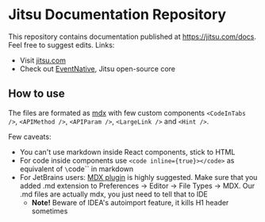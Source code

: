 # Jitsu Documentation Repository

This repository contains documentation published at https://jitsu.com/docs. Feel free to suggest edits. Links:

* Visit [jitsu.com](https://jitsu.com)
* Check out [EventNative](https://github.com/jitsucom/eventnative), Jitsu open-source core

## How to use

The files are formated as [mdx](https://mdxjs.com/) with few custom components `<CodeInTabs />`, `<APIMethod />`, `<APIParam />`, `<LargeLink />` and `<Hint />`. 

Few caveats:

 * You can't use markdown inside React components, stick to HTML
 * For code inside components use `<code inline={true}></code>` as equivalent of `\`code\`` in markdown
 * For JetBrains users: [MDX plugin](https://plugins.jetbrains.com/plugin/14944-mdx) is highly suggested. Make sure that you added .md extension to Preferences → Editor → File Types → MDX. Our .md files are actually mdx, you just need to tell that to IDE
    * **Note!** Beware of IDEA's autoimport feature, it kills H1 header sometimes 
